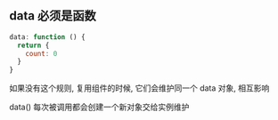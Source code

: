 ## data 必须是函数

```javascript
data: function () {
  return {
    count: 0
  }
}
```

如果没有这个规则, 复用组件的时候, 它们会维护同一个 data 对象, 相互影响

data() 每次被调用都会创建一个新对象交给实例维护
